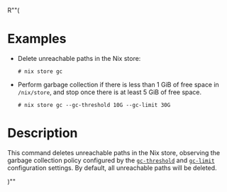 R""(

# Examples

* Delete unreachable paths in the Nix store:

  ```console
  # nix store gc
  ```

* Perform garbage collection if there is less than 1 GiB of free space
  in `/nix/store`, and stop once there is at least 5 GiB of free
  space.

  ```console
  # nix store gc --gc-threshold 10G --gc-limit 30G
  ```

# Description

This command deletes unreachable paths in the Nix store, observing the
garbage collection policy configured by the
[`gc-threshold`](@docroot@/command-ref/conf-file.md#conf-gc-threshold) and
[`gc-limit`](@docroot@/command-ref/conf-file.md#conf-gc-limit) configuration
settings. By default, all unreachable paths will be deleted.

)""
